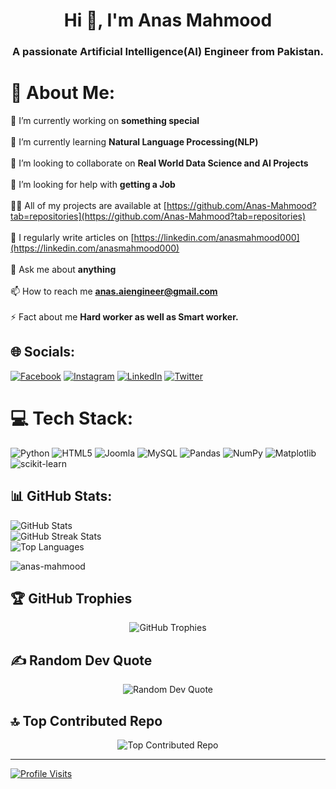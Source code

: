 <h1 align="center">Hi 👋, I'm Anas Mahmood</h1>
<h3 align="center">A passionate Artificial Intelligence(AI) Engineer from Pakistan.</h3>

# 💫 About Me:
🔭 I’m currently working on **something special**<br><br>🌱 I’m currently learning **Natural Language Processing(NLP)**<br><br>👯 I’m looking to collaborate on **Real World Data Science and AI Projects**<br><br>🤝 I’m looking for help with **getting a Job**<br><br>👨‍💻 All of my projects are available at [https://github.com/Anas-Mahmood?tab=repositories](https://github.com/Anas-Mahmood?tab=repositories)<br><br>📝 I regularly write articles on [https://linkedin.com/anasmahmood000](https://linkedin.com/anasmahmood000)<br><br>💬 Ask me about **anything**<br><br>📫 How to reach me **anas.aiengineer@gmail.com**<br><br>⚡ Fact about me **Hard worker as well as Smart worker.**

## 🌐 Socials:
[![Facebook](https://img.shields.io/badge/Facebook-%231877F2.svg?logo=Facebook&logoColor=white)](https://facebook.com/anasmahmood000) [![Instagram](https://img.shields.io/badge/Instagram-%23E4405F.svg?logo=Instagram&logoColor=white)](https://instagram.com/anas.art_works) [![LinkedIn](https://img.shields.io/badge/LinkedIn-%230077B5.svg?logo=linkedin&logoColor=white)](https://linkedin.com/in/anasmahmood000) [![Twitter](https://img.shields.io/badge/Twitter-%231DA1F2.svg?logo=Twitter&logoColor=white)](https://twitter.com/iamanasmahmood) 

# 💻 Tech Stack:
![Python](https://img.shields.io/badge/python-3670A0?style=plastic&logo=python&logoColor=ffdd54) ![HTML5](https://img.shields.io/badge/html5-%23E34F26.svg?style=plastic&logo=html5&logoColor=white) ![Joomla](https://img.shields.io/badge/joomla-%235091CD.svg?style=plastic&logo=joomla&logoColor=white) ![MySQL](https://img.shields.io/badge/mysql-%2300000f.svg?style=plastic&logo=mysql&logoColor=white) ![Pandas](https://img.shields.io/badge/pandas-%23150458.svg?style=plastic&logo=pandas&logoColor=white) ![NumPy](https://img.shields.io/badge/numpy-%23013243.svg?style=plastic&logo=numpy&logoColor=white) ![Matplotlib](https://img.shields.io/badge/Matplotlib-%23ffffff.svg?style=plastic&logo=Matplotlib&logoColor=black) ![scikit-learn](https://img.shields.io/badge/scikit--learn-%23F7931E.svg?style=plastic&logo=scikit-learn&logoColor=white)

## 📊 GitHub Stats:
![GitHub Stats](https://github-readme-stats.vercel.app/api?username=anas-mahmood&theme=radical&hide_border=false&include_all_commits=true&count_private=false)<br/>
![GitHub Streak Stats](https://github-readme-streak-stats.herokuapp.com/?user=anas-mahmood&theme=radical&hide_border=false)<br/>
![Top Languages](https://github-readme-stats.vercel.app/api/top-langs/?username=anas-mahmood&theme=radical&hide_border=false&include_all_commits=true&count_private=false&layout=compact)

<p align="left"> <img src="https://komarev.com/ghpvc/?username=anas-mahmood&label=Profile%20views&color=0e75b6&style=flat" alt="anas-mahmood" /> </p>

## 🏆 GitHub Trophies
<div align="center">
  <img src="https://github-profile-trophy.vercel.app/?username=anas-mahmood&theme=radical&no-frame=false&no-bg=false&margin-w=4&row=1&column=4&no-confetti=true" alt="GitHub Trophies" />
</div>


## ✍️ Random Dev Quote
<div align="center">
  <img src="https://quotes-github-readme.vercel.app/api?type=vertical&theme=radical" alt="Random Dev Quote" />
</div>

## 🔝 Top Contributed Repo
<div align="center">
  <img src="https://github-contributor-stats.vercel.app/api?username=anas-mahmood&limit=5&theme=radical&combine_all_yearly_contributions=true" alt="Top Contributed Repo" />
</div>

---
[![Profile Visits](https://visitcount.itsvg.in/api?id=anas-mahmood&icon=0&color=2)](https://visitcount.itsvg.in)
